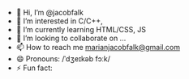 - 👋 Hi, I’m @jacobfalk
- 👀 I’m interested in C/C++,
- 🌱 I’m currently learning HTML/CSS, JS
- 💞️ I’m looking to collaborate on ...
- 📫 How to reach me marianjacobfalk@gmail.com
- 😄 Pronouns: /ˈdʒeɪkəb fɔːk/
- ⚡ Fun fact: 
